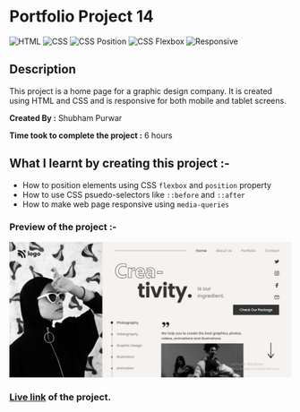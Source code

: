 # Portfolio Project 14

![HTML](https://img.shields.io/badge/-HTML-red)
![CSS](https://img.shields.io/badge/-CSS-brightgreen)
![CSS Position](https://img.shields.io/badge/-CSS%20Position-orange)
![CSS Flexbox](https://img.shields.io/badge/CSS%20Flexbox-blue)
![Responsive](https://img.shields.io/badge/-Responsive-blueviolet)

## Description

This project is a home page for a graphic design company. It is created using HTML and CSS and is responsive for both mobile and tablet screens.

**Created By :** Shubham Purwar

**Time took to complete the project :** 6 hours

## What I learnt by creating this project :-

- How to position elements using CSS `flexbox` and `position` property
- How to use CSS psuedo-selectors like `::before` and `::after`
- How to make web page responsive using `media-queries`

### Preview of the project :-

![preview](./preview.png)

### [Live link](https://portfolio-project-14.vercel.app/) of the project.
